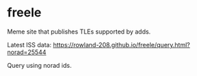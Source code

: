 # freele
Meme site that publishes TLEs supported by adds.

Latest ISS data:
https://rowland-208.github.io/freele/query.html?norad=25544

Query using norad ids.
